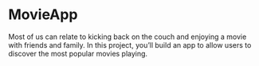 # MovieApp
Most of us can relate to kicking back on the couch and enjoying a movie with friends and family. In this project, you’ll build an app to allow users to discover the most popular movies playing.
